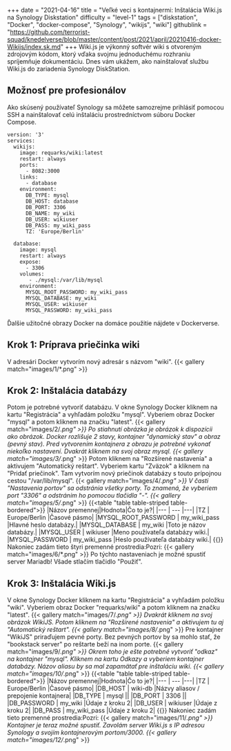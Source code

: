 +++
date = "2021-04-16"
title = "Veľké veci s kontajnermi: Inštalácia Wiki.js na Synology Diskstation"
difficulty = "level-1"
tags = ["diskstation", "Docker", "docker-compose", "Synology", "wikijs", "wiki"]
githublink = "https://github.com/terrorist-squad/knedelverse/blob/master/content/post/2021/april/20210416-docker-Wikijs/index.sk.md"
+++
Wiki.js je výkonný softvér wiki s otvoreným zdrojovým kódom, ktorý vďaka svojmu jednoduchému rozhraniu spríjemňuje dokumentáciu. Dnes vám ukážem, ako nainštalovať službu Wiki.js do zariadenia Synology DiskStation.
## Možnosť pre profesionálov
Ako skúsený používateľ Synology sa môžete samozrejme prihlásiť pomocou SSH a nainštalovať celú inštaláciu prostredníctvom súboru Docker Compose.
```
version: '3'
services:
  wikijs:
    image: requarks/wiki:latest
    restart: always
    ports:
      - 8082:3000
    links:
      - database
    environment:
      DB_TYPE: mysql
      DB_HOST: database
      DB_PORT: 3306
      DB_NAME: my_wiki
      DB_USER: wikiuser
      DB_PASS: my_wiki_pass
      TZ: 'Europe/Berlin'

  database:
    image: mysql
    restart: always
    expose:
      - 3306
    volumes:
       - ./mysql:/var/lib/mysql
    environment:
      MYSQL_ROOT_PASSWORD: my_wiki_pass
      MYSQL_DATABASE: my_wiki
      MYSQL_USER: wikiuser
      MYSQL_PASSWORD: my_wiki_pass

```
Ďalšie užitočné obrazy Docker na domáce použitie nájdete v Dockerverse.
## Krok 1: Príprava priečinka wiki
V adresári Docker vytvorím nový adresár s názvom "wiki".
{{< gallery match="images/1/*.png" >}}

## Krok 2: Inštalácia databázy
Potom je potrebné vytvoriť databázu. V okne Synology Docker kliknem na kartu "Registrácia" a vyhľadám položku "mysql". Vyberiem obraz Docker "mysql" a potom kliknem na značku "latest".
{{< gallery match="images/2/*.png" >}}
Po stiahnutí obrázka je obrázok k dispozícii ako obrázok. Docker rozlišuje 2 stavy, kontajner "dynamický stav" a obraz (pevný stav). Pred vytvorením kontajnera z obrazu je potrebné vykonať niekoľko nastavení. Dvakrát kliknem na svoj obraz mysql.
{{< gallery match="images/3/*.png" >}}
Potom kliknem na "Rozšírené nastavenia" a aktivujem "Automatický reštart". Vyberiem kartu "Zväzok" a kliknem na "Pridať priečinok". Tam vytvorím nový priečinok databázy s touto prípojnou cestou "/var/lib/mysql".
{{< gallery match="images/4/*.png" >}}
V časti "Nastavenia portov" sa odstránia všetky porty. To znamená, že vyberiem port "3306" a odstránim ho pomocou tlačidla "-".
{{< gallery match="images/5/*.png" >}}
{{<table "table table-striped table-bordered">}}
|Názov premennej|Hodnota|Čo to je?|
|--- | --- |---|
|TZ	| Europe/Berlin |Časové pásmo|
|MYSQL_ROOT_PASSWORD	| my_wiki_pass |Hlavné heslo databázy.|
|MYSQL_DATABASE |	my_wiki |Toto je názov databázy.|
|MYSQL_USER	| wikiuser |Meno používateľa databázy wiki.|
|MYSQL_PASSWORD |	my_wiki_pass	|Heslo používateľa databázy wiki.|
{{</table>}}
Nakoniec zadám tieto štyri premenné prostredia:Pozri:
{{< gallery match="images/6/*.png" >}}
Po týchto nastaveniach je možné spustiť server Mariadb! Všade stlačím tlačidlo "Použiť".
## Krok 3: Inštalácia Wiki.js
V okne Synology Docker kliknem na kartu "Registrácia" a vyhľadám položku "wiki". Vyberiem obraz Docker "requarks/wiki" a potom kliknem na značku "latest".
{{< gallery match="images/7/*.png" >}}
Dvakrát kliknem na svoj obrázok WikiJS. Potom kliknem na "Rozšírené nastavenia" a aktivujem tu aj "Automatický reštart".
{{< gallery match="images/8/*.png" >}}
Pre kontajner "WikiJS" priraďujem pevné porty. Bez pevných portov by sa mohlo stať, že "bookstack server" po reštarte beží na inom porte.
{{< gallery match="images/9/*.png" >}}
Okrem toho je ešte potrebné vytvoriť "odkaz" na kontajner "mysql". Kliknem na kartu Odkazy a vyberiem kontajner databázy. Názov aliasu by sa mal zapamätať pre inštaláciu wiki.
{{< gallery match="images/10/*.png" >}}
{{<table "table table-striped table-bordered">}}
|Názov premennej|Hodnota|Čo to je?|
|--- | --- |---|
|TZ	| Europe/Berlin	|Časové pásmo|
|DB_HOST	| wiki-db	|Názvy aliasov / prepojenie kontajnera|
|DB_TYPE	| mysql	||
|DB_PORT	| 3306	 ||
|DB_PASSWORD	| my_wiki	|Údaje z kroku 2|
|DB_USER	| wikiuser |Údaje z kroku 2|
|DB_PASS	| my_wiki_pass	|Údaje z kroku 2|
{{</table>}}
Nakoniec zadám tieto premenné prostredia:Pozri:
{{< gallery match="images/11/*.png" >}}
Kontajner je teraz možné spustiť. Zavolám server Wiki.js s IP adresou Synology a svojím kontajnerovým portom/3000.
{{< gallery match="images/12/*.png" >}}